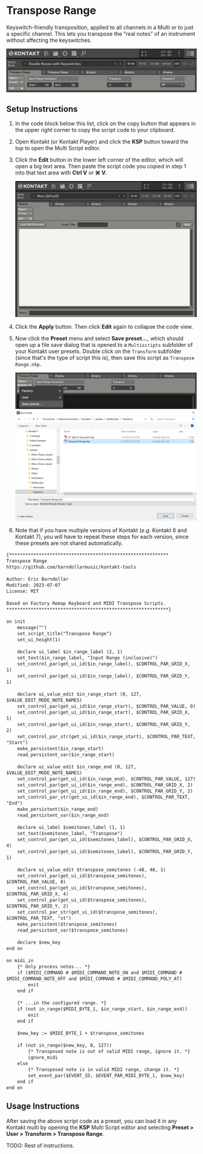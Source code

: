 # Transpose Range

Keyswitch-friendly transposition, applied to all channels in a Multi or to just a specific channel.
This lets you transpose the “real notes” of an instrument without affecting the keyswitches.

![Screenshot of Transpose Range](../images/transpose_range.png)

<!-- TODO: Add link to YouTube video showing it. -->

## Setup Instructions

1. In the code block below this list, click on the copy button that appears in the upper right
   corner to copy the script code to your clipboard.

2. Open Kontakt (or Kontakt Player) and click the **KSP** button toward the top to open the
   Multi Script editor.

3. Click the **Edit** button in the lower left corner of the editor, which will open a big text
   area. Then paste the script code you copied in step 1 into that text area with **Ctrl V** or
   **⌘ V**.

   ![Screenshot of KSP Multi Script editor](../images/k7_ksp_editor.png)

4. Click the **Apply** button. Then click **Edit** again to collapse the code view.

5. Now click the **Preset** menu and select **Save preset...**, which should open up a file save
   dialog that is opened to a `Multiscripts` subfolder of your Kontakt user presets. Double click
   on the `Transform` subfolder (since that's the type of script this is), then save this script
   as `Transpose Range.nkp`.

   ![Screenshot of Save preset](../images/k7_ksp_save_preset.png)
   ![Screenshot of save dialog](../images/k7_ksp_save_dialog1.png)

6. Note that if you have multiple versions of Kontakt (*e.g.* Kontakt 6 and Kontakt 7), you will
   have to repeat these steps for each version, since these presets are not shared automatically.

```text
{***********************************************************
Transpose Range
https://github.com/barndollarmusic/kontakt-tools

Author: Eric Barndollar
Modified: 2023-07-07
License: MIT

Based on Factory Remap Keyboard and MIDI Transpose Scripts.
************************************************************}

on init
	message("")
	set_script_title("Transpose Range")
	set_ui_height(1)

	declare ui_label $in_range_label (2, 1)
	set_text($in_range_label, "Input Range (inclusive)")
	set_control_par(get_ui_id($in_range_label), $CONTROL_PAR_GRID_X, 1)
	set_control_par(get_ui_id($in_range_label), $CONTROL_PAR_GRID_Y, 1)

	declare ui_value_edit $in_range_start (0, 127, $VALUE_EDIT_MODE_NOTE_NAMES)
	set_control_par(get_ui_id($in_range_start), $CONTROL_PAR_VALUE, 0)
	set_control_par(get_ui_id($in_range_start), $CONTROL_PAR_GRID_X, 1)
	set_control_par(get_ui_id($in_range_start), $CONTROL_PAR_GRID_Y, 2)
	set_control_par_str(get_ui_id($in_range_start), $CONTROL_PAR_TEXT, "Start")
	make_persistent($in_range_start)
	read_persistent_var($in_range_start)

	declare ui_value_edit $in_range_end (0, 127, $VALUE_EDIT_MODE_NOTE_NAMES)
	set_control_par(get_ui_id($in_range_end), $CONTROL_PAR_VALUE, 127)
	set_control_par(get_ui_id($in_range_end), $CONTROL_PAR_GRID_X, 2)
	set_control_par(get_ui_id($in_range_end), $CONTROL_PAR_GRID_Y, 2)
	set_control_par_str(get_ui_id($in_range_end), $CONTROL_PAR_TEXT, "End")
	make_persistent($in_range_end)
	read_persistent_var($in_range_end)

	declare ui_label $semitones_label (1, 1)
	set_text($semitones_label, "Transpose")
	set_control_par(get_ui_id($semitones_label), $CONTROL_PAR_GRID_X, 4)
	set_control_par(get_ui_id($semitones_label), $CONTROL_PAR_GRID_Y, 1)

	declare ui_value_edit $transpose_semitones (-48, 48, 1)
	set_control_par(get_ui_id($transpose_semitones), $CONTROL_PAR_VALUE, 0)
	set_control_par(get_ui_id($transpose_semitones), $CONTROL_PAR_GRID_X, 4)
	set_control_par(get_ui_id($transpose_semitones), $CONTROL_PAR_GRID_Y, 2)
	set_control_par_str(get_ui_id($transpose_semitones), $CONTROL_PAR_TEXT, "st")
	make_persistent($transpose_semitones)
	read_persistent_var($transpose_semitones)

	declare $new_key
end on

on midi_in
	{* Only process notes... *}
	if ($MIDI_COMMAND # $MIDI_COMMAND_NOTE_ON and $MIDI_COMMAND # $MIDI_COMMAND_NOTE_OFF and $MIDI_COMMAND # $MIDI_COMMAND_POLY_AT)
		exit
	end if

	{* ...in the configured range. *}
	if (not in_range($MIDI_BYTE_1, $in_range_start, $in_range_end))
		exit
	end if

	$new_key := $MIDI_BYTE_1 + $transpose_semitones

	if (not in_range($new_key, 0, 127))
		{* Transposed note is out of valid MIDI range, ignore it. *}
		ignore_midi
	else
		{* Transposed note is in valid MIDI range, change it. *}
		set_event_par($EVENT_ID, $EVENT_PAR_MIDI_BYTE_1, $new_key)
	end if
end on
```

## Usage Instructions

After saving the above script code as a preset, you can load it in any Kontakt multi by opening the
**KSP** Multi Script editor and selecting **Preset > User > Transform > Transpose Range**.

TODO: Rest of instructions.
